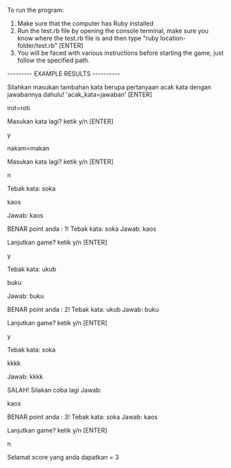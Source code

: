 To run the program:

1. Make sure that the computer has Ruby installed
2. Run the test.rb file by opening the console terminal, make sure you know where the test.rb file is and then type "ruby location-folder/test.rb" [ENTER]
3. You will be faced with various instructions before starting the game, just follow the specified path.

--------- EXAMPLE RESULTS ----------

Silahkan masukan tambahan kata berupa pertanyaan acak kata dengan jawabannya dahulu! 'acak_kata=jawaban'  [ENTER]

irot=roti

Masukan kata lagi? ketik y/n [ENTER]

y

nakam=makan

Masukan kata lagi? ketik y/n [ENTER]

n

Tebak kata: soka

kaos

Jawab: kaos

BENAR point anda : 1! Tebak kata: soka Jawab: kaos

Lanjutkan game? ketik y/n [ENTER]

y

Tebak kata: ukub

buku

Jawab: buku

BENAR point anda : 2! Tebak kata: ukub Jawab: buku

Lanjutkan game? ketik y/n [ENTER]

y

Tebak kata: soka

kkkk

Jawab: kkkk

SALAH! Silakan coba lagi Jawab: 

kaos

BENAR point anda : 3! Tebak kata: soka Jawab: kaos

Lanjutkan game? ketik y/n [ENTER]

n

Selamat score yang anda dapatkan = 3
